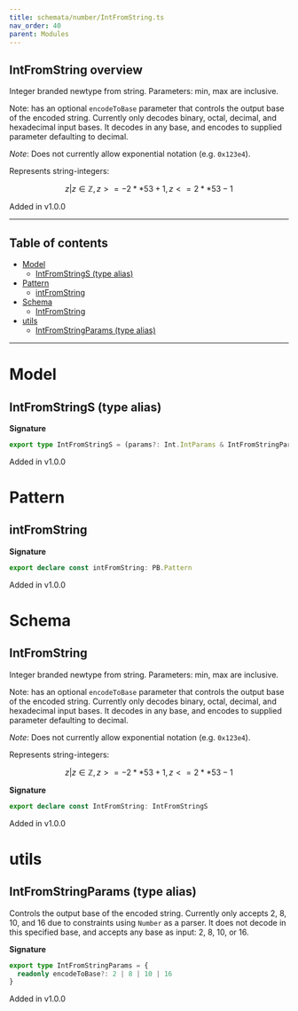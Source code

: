 ```yaml
---
title: schemata/number/IntFromString.ts
nav_order: 40
parent: Modules
---
```


## IntFromString overview

Integer branded newtype from string. Parameters: min, max are inclusive.

Note: has an optional `encodeToBase` parameter that controls the output base of the
encoded string. Currently only decodes binary, octal, decimal, and hexadecimal input
bases. It decodes in any base, and encodes to supplied parameter defaulting to decimal.

_Note_: Does not currently allow exponential notation (e.g. `0x123e4`).

Represents string-integers:

```math
 { z | z ∈ ℤ, z >= -2 ** 53 + 1, z <= 2 ** 53 - 1 }
```

Added in v1.0.0

---

<h2 class="text-delta">Table of contents</h2>

- [Model](#model)
  - [IntFromStringS (type alias)](#intfromstrings-type-alias)
- [Pattern](#pattern)
  - [intFromString](#intfromstring)
- [Schema](#schema)
  - [IntFromString](#intfromstring)
- [utils](#utils)
  - [IntFromStringParams (type alias)](#intfromstringparams-type-alias)

---

# Model

## IntFromStringS (type alias)

**Signature**

```ts
export type IntFromStringS = (params?: Int.IntParams & IntFromStringParams) => SchemaExt<string, Int.Int>
```

Added in v1.0.0

# Pattern

## intFromString

**Signature**

```ts
export declare const intFromString: PB.Pattern
```

Added in v1.0.0

# Schema

## IntFromString

Integer branded newtype from string. Parameters: min, max are inclusive.

Note: has an optional `encodeToBase` parameter that controls the output base of the
encoded string. Currently only decodes binary, octal, decimal, and hexadecimal input
bases. It decodes in any base, and encodes to supplied parameter defaulting to decimal.

_Note_: Does not currently allow exponential notation (e.g. `0x123e4`).

Represents string-integers:

```math
 { z | z ∈ ℤ, z >= -2 ** 53 + 1, z <= 2 ** 53 - 1 }
```

**Signature**

```ts
export declare const IntFromString: IntFromStringS
```

Added in v1.0.0

# utils

## IntFromStringParams (type alias)

Controls the output base of the encoded string. Currently only accepts 2, 8, 10, and 16
due to constraints using `Number` as a parser. It does not decode in this specified
base, and accepts any base as input: 2, 8, 10, or 16.

**Signature**

```ts
export type IntFromStringParams = {
  readonly encodeToBase?: 2 | 8 | 10 | 16
}
```

Added in v1.0.0
